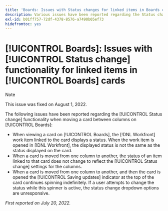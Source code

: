 ```yaml
---
title: 'Boards: Issues with Status changes for linked items in Boards cards'
description: Various issues have been reported regarding the Status change functionality when moving a card between columns on Boards.
exl-id: b01ff757-72df-4378-8576-a7490b05ef73
hidefromtoc: yes
---
```

# [!UICONTROL Boards]: Issues with [!UICONTROL Status change] functionality for linked items in [!UICONTROL Boards] cards

>[!NOTE]
>
>This issue was fixed on August 1, 2022.

The following issues have been reported regarding the [!UICONTROL Status change] functionality when moving a card between columns on [!UICONTROL Boards]:

* When viewing a card on [!UICONTROL Boards], the [!DNL Workfront] work item linked to the card displays a status. When the work item is opened in [!DNL Workfront], the displayed status is not the same as the status displayed on the card.
* When a card is moved from one column to another, the status of an item linked to that card does not change to reflect the [!UICONTROL Status change] settings for the columns.
* When a card is moved from one column to another, and then the card is opened the [!UICONTROL Saving updates] indicator at the top of the card continues spinning indefinitely. If a user attempts to change the status while this spinner is active, the status change dropdown options are unresponsive.

_First reported on July 20, 2022._
